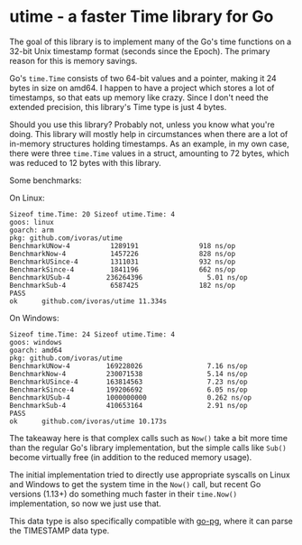 # utime - a faster Time library for Go

The goal of this library is to implement many of the Go's time functions on a 32-bit Unix timestamp format (seconds since the Epoch). The primary reason for this is memory savings.

Go's `time.Time` consists of two 64-bit values and a pointer, making it 24 bytes in size on amd64. I happen to have a project which stores a lot of timestamps, so that eats up memory like crazy. Since I don't need the extended precision, this library's Time type is just 4 bytes.

Should you use this library? Probably not, unless you know what you're doing. This library will mostly help in circumstances when there are a lot of in-memory structures holding timestamps. As an example, in my own case, there were three `time.Time` values in a struct, amounting to 72 bytes, which was reduced to 12 bytes with this library.

Some benchmarks:

On Linux:
```
Sizeof time.Time: 20 Sizeof utime.Time: 4
goos: linux
goarch: arm
pkg: github.com/ivoras/utime
BenchmarkUNow-4          1289191               918 ns/op
BenchmarkNow-4           1457226               828 ns/op
BenchmarkUSince-4        1311031               932 ns/op
BenchmarkSince-4         1841196               662 ns/op
BenchmarkUSub-4         236264396                5.01 ns/op
BenchmarkSub-4           6587425               182 ns/op
PASS
ok      github.com/ivoras/utime 11.334s
```

On Windows:
```
Sizeof time.Time: 24 Sizeof utime.Time: 4
goos: windows
goarch: amd64
pkg: github.com/ivoras/utime
BenchmarkUNow-4         169228026                7.16 ns/op
BenchmarkNow-4          230071538                5.14 ns/op
BenchmarkUSince-4       163814563                7.23 ns/op
BenchmarkSince-4        199206692                6.05 ns/op
BenchmarkUSub-4         1000000000               0.262 ns/op
BenchmarkSub-4          410653164                2.91 ns/op
PASS
ok      github.com/ivoras/utime 10.173s
```

The takeaway here is that complex calls such as `Now()` take a bit more time than the regular Go's library implementation, but the simple calls like `Sub()` become virtually free
(in addition to the reduced memory usage).

The initial implementation tried to directly use appropriate syscalls on Linux and Windows to get the system time in the `Now()` call, but recent Go versions (1.13+) do something
much faster in their `time.Now()` implementation, so now we just use that.

This data type is also specifically compatible with [go-pg](https://github.com/go-pg/pg), where it can parse the TIMESTAMP data type.
